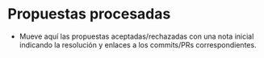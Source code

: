 # Propuestas procesadas

- Mueve aquí las propuestas aceptadas/rechazadas con una nota inicial indicando la resolución y enlaces a los commits/PRs correspondientes.

